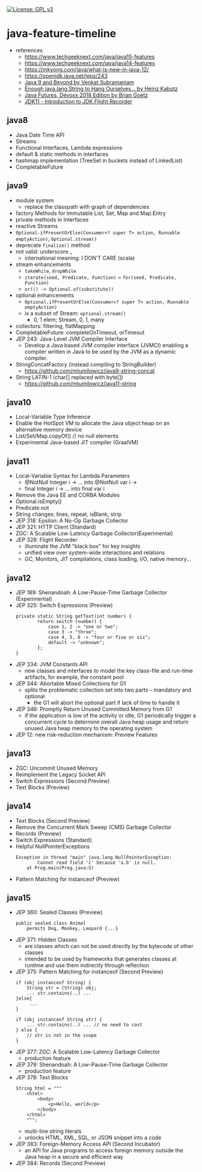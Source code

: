 [![License: GPL v3](https://img.shields.io/badge/License-GPLv3-blue.svg)](https://www.gnu.org/licenses/gpl-3.0)

# java-feature-timeline
* references
    * https://www.techgeeknext.com/java/java15-features
    * https://www.techgeeknext.com/java/java14-features
    * https://mkyong.com/java/what-is-new-in-java-12/
    * https://openjdk.java.net/jeps/243
    * [Java 9 and Beyond by Venkat Subramaniam](https://www.youtube.com/watch?v=oRcOiGWK9Ts)
    * [Enough java.lang.String to Hang Ourselves... by Heinz Kabutz](https://www.youtube.com/watch?v=DcLQm2EpDI0)
    * [Java Futures, Devoxx 2018 Edition by Brian Goetz](https://www.youtube.com/watch?v=4r2Wg-TY7gU)
    * [JDK11 - Introduction to JDK Flight Recorder](https://www.youtube.com/watch?v=7z_R2Aq-Fl8)

## java8
* Java Date Time API
* Streams
* Functional Interfaces, Lambda expressions
* default & static methods in interfaces
* hashmap implementation (TreeSet in buckets instead of LinkedList)
* CompletableFuture

## java9
* module system
  * replace the classpath with graph of dependencies
* factory Methods for Immutable List, Set, Map and Map.Entry
* private methods in Interfaces
* reactive Streams
* `Optional.ifPresentOrElse(Consumer<? super T> action, Runnable emptyAction)`, `Optional.stream()`
* deprecate `finalize()` method
* not valid: underscore _
    * international meaning: I DON'T CARE (scala)
* stream enhancements
    * `takeWhile`, `dropWhile`
    * `iterate(seed, Predicate, Function)` ~ `for(seed, Predicate, Function)`
    * `or(() -> Optional.of(substitute))`
* optional enhancements
    * `Optional.ifPresentOrElse(Consumer<? super T> action, Runnable emptyAction)`
    * is a subset of Stream: `optional.stream()`
        * 0, 1 elem; Stream, 0, 1, many
* collectors: filtering, flatMapping
* CompletableFuture: completeOnTimeout, orTimeout
* JEP 243: Java-Level JVM Compiler Interface
    * Develop a Java based JVM compiler interface (JVMCI) enabling a compiler written in Java to be used 
    by the JVM as a dynamic compiler.
* StringConcatFactory (instead compiling to StringBuilder)
    * https://github.com/mtumilowicz/java9-string-concat
* String LATIN-1 (char[] replaced with byte[])
    * https://github.com/mtumilowicz/java11-string

## java10
* Local-Variable Type Inference
* Enable the HotSpot VM to allocate the Java object heap on an alternative memory device
* List/Set/Map.copyOf() // no null elements
* Experimental Java-based JIT compiler (GraalVM)

## java11
* Local-Variable Syntax for Lambda Parameters
  * @NotNull Integer i -> ... into @NotNull var i ->
  * final Integer i -> ... into final var i
* Remove the Java EE and CORBA Modules
* Optional.isEmpty()
* Predicate.not
* String changes: lines, repeat, isBlank, strip
* JEP 318: Epsilon: A No-Op Garbage Collector
* JEP 321: HTTP Client (Standard)
* ZGC: A Scalable Low-Latency Garbage Collector(Experimental)
* JEP 328: Flight Recorder
    * illuminate the JVM "black box" for key insights
    * unified view over system-wide interactions and relations
    * GC, Monitors, JIT compilations, class loading, I/O, native memory...

## java12
* JEP 189: Shenandoah: A Low-Pause-Time Garbage Collector (Experimental)
* JEP 325: Switch Expressions (Preview)
    ```
    private static String getText(int number) {
            return switch (number) {
                case 1, 2 -> "one or two";
                case 3 -> "three";
                case 4, 5, 6 -> "four or five or six";
                default -> "unknown";
            };
    }
    ```
* JEP 334: JVM Constants API
    * new classes and interfaces to model the key class-file and run-time artifacts, for example, the constant pool
* JEP 344: Abortable Mixed Collections for G1
    * splits the problematic collection set into two parts – mandatory and optional
        * the G1 will abort the optional part if lack of time to handle it
* JEP 346: Promptly Return Unused Committed Memory from G1
    * if the application is low of the activity or idle, G1 periodically trigger a concurrent cycle to 
    determine overall Java heap usage and return unused Java heap memory to the operating system
* JEP 12: new risk-reduction mechanism: Preview Features 

## java13
* ZGC: Uncommit Unused Memory
* Reimplement the Legacy Socket API
* Switch Expressions (Second Preview)
* Text Blocks (Preview)

## java14
* Text Blocks (Second Preview)
* Remove the Concurrent Mark Sweep (CMS) Garbage Collector
* Records (Preview)
* Switch Expressions (Standard)
* Helpful NullPointerExceptions
    ```
    Exception in thread "main" java.lang.NullPointerException:
            Cannot read field 'c' because 'a.b' is null.
        at Prog.main(Prog.java:5)
    ```
* Pattern Matching for instanceof (Preview)

## java15
* JEP 360: Sealed Classes (Preview)
    ```
    public sealed class Animal 
        permits Dog, Monkey, Leopard {...}
    ```
* JEP 371: Hidden Classes
    * are classes which can not be used directly by the bytecode of other classes
    * intended to be used by frameworks that generates classes at runtime and use them indirectly through reflection
* JEP 375: Pattern Matching for instanceof (Second Preview)
    ```
    if (obj instanceof String) {
        String str = (String) obj;
        ... str.contains(..) ...
    }else{
         ...
    }
    ```
    ```
    if (obj instanceof String str) {
        ... str.contains(..) ... // no need to cast
    } else {
        // str is not in the scope
    }
    ```
* JEP 377: ZGC: A Scalable Low-Latency Garbage Collector
    * production feature
* JEP 379: Shenandoah: A Low-Pause-Time Garbage Collector
    * production feature
* JEP 378: Text Blocks
    ```
    String html = """
        <html>
            <body>
                <p>Hello, world</p>
            </body>
        </html>
        """;
    ```
    * multi-line string literals
    * unlocks HTML, XML, SQL, or JSON snippet into a code
* JEP 383: Foreign-Memory Access API (Second Incubator)
    * an API for Java programs to access foreign memory outside the Java heap in a secure and efficient way
* JEP 384: Records (Second Preview)
